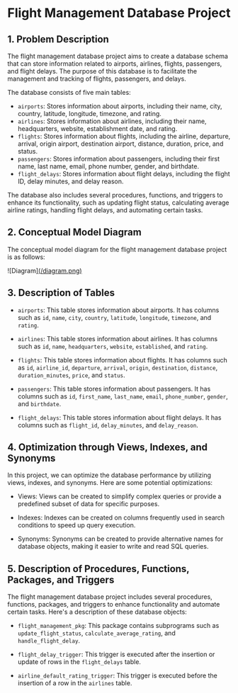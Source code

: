 # Flight Management Database Project

## 1. Problem Description

The flight management database project aims to create a database schema that can store information related to airports, airlines, flights, passengers, and flight delays. The purpose of this database is to facilitate the management and tracking of flights, passengers, and delays.

The database consists of five main tables:
- `airports`: Stores information about airports, including their name, city, country, latitude, longitude, timezone, and rating.
- `airlines`: Stores information about airlines, including their name, headquarters, website, establishment date, and rating.
- `flights`: Stores information about flights, including the airline, departure, arrival, origin airport, destination airport, distance, duration, price, and status.
- `passengers`: Stores information about passengers, including their first name, last name, email, phone number, gender, and birthdate.
- `flight_delays`: Stores information about flight delays, including the flight ID, delay minutes, and delay reason.

The database also includes several procedures, functions, and triggers to enhance its functionality, such as updating flight status, calculating average airline ratings, handling flight delays, and automating certain tasks.

## 2. Conceptual Model Diagram

The conceptual model diagram for the flight management database project is as follows:

![Diagram][(/diagram.png)](https://github.com/tayyipcanbay/Databases-and-Warehouses/blob/main/diagram.png)

## 3. Description of Tables

- `airports`: This table stores information about airports. It has columns such as `id`, `name`, `city`, `country`, `latitude`, `longitude`, `timezone`, and `rating`.

- `airlines`: This table stores information about airlines. It has columns such as `id`, `name`, `headquarters`, `website`, `established`, and `rating`.

- `flights`: This table stores information about flights. It has columns such as `id`, `airline_id`, `departure`, `arrival`, `origin`, `destination`, `distance`, `duration_minutes`, `price`, and `status`.

- `passengers`: This table stores information about passengers. It has columns such as `id`, `first_name`, `last_name`, `email`, `phone_number`, `gender`, and `birthdate`.

- `flight_delays`: This table stores information about flight delays. It has columns such as `flight_id`, `delay_minutes`, and `delay_reason`.

## 4. Optimization through Views, Indexes, and Synonyms

In this project, we can optimize the database performance by utilizing views, indexes, and synonyms. Here are some potential optimizations:

- Views: Views can be created to simplify complex queries or provide a predefined subset of data for specific purposes.

- Indexes: Indexes can be created on columns frequently used in search conditions to speed up query execution.

- Synonyms: Synonyms can be created to provide alternative names for database objects, making it easier to write and read SQL queries.

## 5. Description of Procedures, Functions, Packages, and Triggers

The flight management database project includes several procedures, functions, packages, and triggers to enhance functionality and automate certain tasks. Here's a description of these database objects:

- `flight_management_pkg`: This package contains subprograms such as `update_flight_status`, `calculate_average_rating`, and `handle_flight_delay`.

- `flight_delay_trigger`: This trigger is executed after the insertion or update of rows in the `flight_delays` table.

- `airline_default_rating_trigger`: This trigger is executed before the insertion of a row in the `airlines` table.
